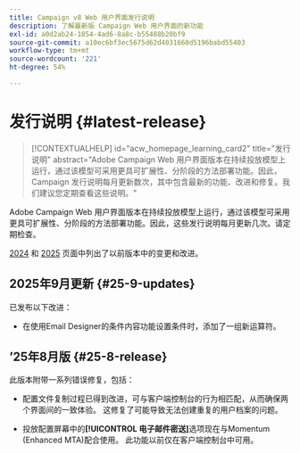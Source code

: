 ```yaml
---
title: Campaign v8 Web 用户界面发行说明
description: 了解最新版 Campaign Web 用户界面的新功能
exl-id: a0d2ab24-1854-4ad6-8a8c-b55488b20bf9
source-git-commit: a10ec6bf3ec5675d62d4031660d5196babd55403
workflow-type: tm+mt
source-wordcount: '221'
ht-degree: 54%

---
```


# 发行说明 {#latest-release}

>[!CONTEXTUALHELP]
>id="acw_homepage_learning_card2"
>title="发行说明"
>abstract="Adobe Campaign Web 用户界面版本在持续投放模型上运行，通过该模型可采用更具可扩展性、分阶段的方法部署功能。因此，Campaign 发行说明每月更新数次，其中包含最新的功能、改进和修复。我们建议您定期查看这些说明。"

Adobe Campaign Web 用户界面版本在持续投放模型上运行，通过该模型可采用更具可扩展性、分阶段的方法部署功能。因此，这些发行说明每月更新几次。请定期检查。

[2024](release-notes-24.md) 和 [2025](release-notes-25.md) 页面中列出了以前版本中的变更和改进。

## 2025年9月更新 {#25-9-updates}

已发布以下改进：

* 在使用Email Designer的条件内容功能设置条件时，添加了一组新运算符。

## ’25年8月版 {#25-8-release}

此版本附带一系列错误修复，包括：

* 配置文件复制过程已得到改进，可与客户端控制台的行为相匹配，从而确保两个界面间的一致体验。 这修复了可能导致无法创建重复的用户档案的问题。

* 投放配置屏幕中的&#x200B;**[!UICONTROL 电子邮件密送]**&#x200B;选项现在与Momentum (Enhanced MTA)配合使用。 此功能以前仅在客户端控制台中可用。